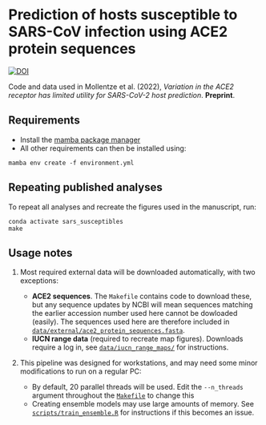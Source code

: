 # Prediction of hosts susceptible to SARS-CoV infection using ACE2 protein sequences

[![DOI](https://zenodo.org/badge/316297169.svg)](https://zenodo.org/badge/latestdoi/316297169)

Code and data used in Mollentze et al. (2022), *Variation in the ACE2 receptor has limited utility for SARS-CoV-2 host prediction*. **Preprint**.

## Requirements
- Install the [mamba package manager](https://mamba.readthedocs.io/en/latest/installation.html)
- All other requirements can then be installed using:

```
mamba env create -f environment.yml
```

## Repeating published analyses
To repeat all analyses and recreate the figures used in the manuscript, run:
```
conda activate sars_susceptibles
make
```

## Usage notes
1. Most required external data will be downloaded automatically, with two exceptions:
    - **ACE2 sequences**. The `Makefile` contains code to download these, but any sequence updates by NCBI will mean sequences matching the earlier accession number used here cannot be dowloaded (easily). The sequences used here are therefore included in [`data/external/ace2_protein_sequences.fasta`](data/external/ace2_protein_sequences.fasta).
    - **IUCN range data** (required to recreate map figures). Downloads require a log in, see [`data/iucn_range_maps/`](data/iucn_range_maps/) for instructions.

2. This pipeline was designed for workstations, and may need some minor modifications to run on a regular PC:
    - By default, 20 parallel threads will be used. Edit the `--n_threads` argument throughout the [`Makefile`](Makefile) to change this
    - Creating ensemble models may use large amounts of memory. See [`scripts/train_ensemble.R`](scripts/train_ensemble.R) for instructions if this becomes an issue.
